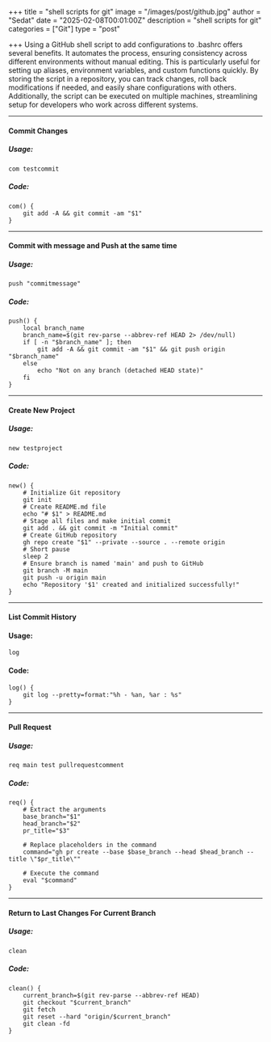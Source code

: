 +++
title = "shell scripts for git"
image = "/images/post/github.jpg"
author = "Sedat"
date = "2025-02-08T00:01:00Z"
description = "shell scripts for git"
categories = ["Git"]
type = "post"

+++
Using a GitHub shell script to add configurations to .bashrc offers several benefits. It automates the process, ensuring consistency across different environments without manual editing. This is particularly useful for setting up aliases, environment variables, and custom functions quickly. By storing the script in a repository, you can track changes, roll back modifications if needed, and easily share configurations with others. Additionally, the script can be executed on multiple machines, streamlining setup for developers who work across different systems.

***

#### Commit Changes

##### Usage:

```
com testcommit
```

##### Code:

```
com() {
    git add -A && git commit -am "$1"
}
```

***

#### Commit with message and Push at the same time

##### Usage:

```
push "commitmessage"
```

##### Code:

```
push() {
    local branch_name
    branch_name=$(git rev-parse --abbrev-ref HEAD 2> /dev/null)
    if [ -n "$branch_name" ]; then
        git add -A && git commit -am "$1" && git push origin "$branch_name"
    else
        echo "Not on any branch (detached HEAD state)"
    fi
}
```

***

#### Create New Project

##### Usage:

```
new testproject
```

##### Code:

```
new() {
    # Initialize Git repository
    git init
    # Create README.md file
    echo "# $1" > README.md
    # Stage all files and make initial commit
    git add . && git commit -m "Initial commit"
    # Create GitHub repository
    gh repo create "$1" --private --source . --remote origin
    # Short pause
    sleep 2
    # Ensure branch is named 'main' and push to GitHub
    git branch -M main
    git push -u origin main
    echo "Repository '$1' created and initialized successfully!"
}
```

***

#### List Commit History

#### Usage:

```
log
```

#### Code:

```
log() {
    git log --pretty=format:"%h - %an, %ar : %s"
}
```

***

#### Pull Request

##### Usage:

```
req main test pullrequestcomment
```

##### Code:

```
req() {
    # Extract the arguments
    base_branch="$1"
    head_branch="$2"
    pr_title="$3"

    # Replace placeholders in the command
    command="gh pr create --base $base_branch --head $head_branch --title \"$pr_title\""

    # Execute the command
    eval "$command"
}
```

***

#### Return to Last Changes For Current Branch

##### Usage:

```
clean
```

##### Code:

```
clean() {
    current_branch=$(git rev-parse --abbrev-ref HEAD)
    git checkout "$current_branch"
    git fetch
    git reset --hard "origin/$current_branch"
    git clean -fd
}
```
